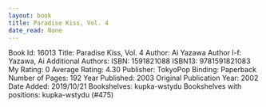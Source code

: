```yaml
---
layout: book
title: Paradise Kiss, Vol. 4
date_read: None
---
```


Book Id: 16013
Title: Paradise Kiss, Vol. 4
Author: Ai Yazawa
Author l-f: Yazawa, Ai
Additional Authors: 
ISBN: 1591821088
ISBN13: 9781591821083
My Rating: 0
Average Rating: 4.30
Publisher: TokyoPop
Binding: Paperback
Number of Pages: 192
Year Published: 2003
Original Publication Year: 2002
Date Added: 2019/10/21
Bookshelves: kupka-wstydu
Bookshelves with positions: kupka-wstydu (#475)

